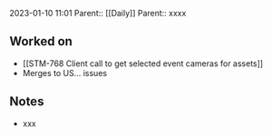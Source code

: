 2023-01-10 11:01
Parent:: [[Daily]] 
Parent:: xxxx

## Worked on

- [[STM-768 Client call to get selected event cameras for assets]]
- Merges to US... issues

## Notes

- xxx





